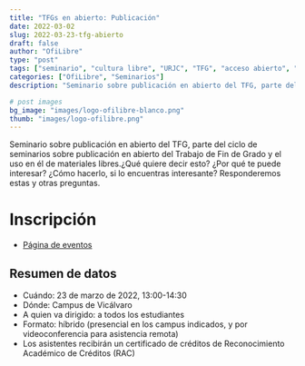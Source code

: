 ```yaml
---
title: "TFGs en abierto: Publicación"
date: 2022-03-02
slug: 2022-03-23-tfg-abierto
draft: false
author: "OfiLibre"
type: "post"
tags: ["seminario", "cultura libre", "URJC", "TFG", "acceso abierto", "materiales libres"]
categories: ["OfiLibre", "Seminarios"]
description: "Seminario sobre publicación en abierto del TFG, parte del ciclo de seminarios sobre publicación en abierto del Trabajo de Fin de Grado y el uso en él de materiales libres."

# post images 
bg_image: "images/logo-ofilibre-blanco.png"
thumb: "images/logo-ofilibre.png"
---
```


Seminario sobre publicación en abierto del TFG, parte del ciclo de seminarios sobre publicación en abierto del Trabajo de Fin de Grado y el uso en él de materiales libres.¿Qué quiere decir esto? ¿Por qué te puede interesar? ¿Cómo hacerlo, si lo encuentras interesante?
Responderemos estas y otras preguntas.
# Inscripción
* [Página de eventos](https://eventos.urjc.es/79128/detail/tfgs-en-abierto_-publicacion.html?private=416e1f340a642335cb5a)
## Resumen de datos

* Cuándo: 23 de marzo de 2022, 13:00-14:30
* Dónde: Campus de Vicálvaro
* A quien va dirigido: a todos los estudiantes
* Formato: híbrido (presencial en los campus indicados, y por videoconferencia para asistencia remota)
* Los asistentes recibirán un certificado de créditos de Reconocimiento Académico de Créditos (RAC)

